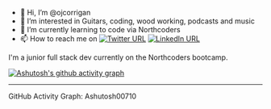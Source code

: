 - 👋 Hi, I’m @ojcorrigan
- 👀 I’m interested in Guitars, coding, wood working, podcasts and music
- 🌱 I’m currently learning to code via Northcoders
- 📫 How to reach me on [![Twitter URL](https://img.shields.io/badge/Twitter-%231DA1F2.svg?style=for-the-badge&logo=twitter&logoColor=white&style=social)](https://twitter.com/OwenCorrigan05) [![LinkedIn URL](https://img.shields.io/badge/LinkedIn-0077B5?style=for-the-badge&logo=linkedin&logoColor=white&style=social)](https://uk.linkedin.com/in/owen-corrigan-92a753182) 

I'm a junior full stack dev currently on the Northcoders bootcamp.



<!---
ojcorrigan/ojcorrigan is a ✨ special ✨ repository because its `README.md` (this file) appears on your GitHub profile.
You can click the Preview link to take a look at your changes.
--->




[![Ashutosh's github activity graph](https://activity-graph.herokuapp.com/graph?username=ojcorrigan&theme=react-dark)](https://github.com/ashutosh00710/github-readme-activity-graph)


---
GitHub Activity Graph: Ashutosh00710
